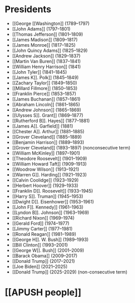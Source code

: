 # Presidents

- [[George [[Washington]] (1789–1797)
- [[John Adams]] (1797–1801)
- [[Thomas Jefferson]] (1801–1809)
- [[James Madison]] (1809–1817)
- [[James Monroe]] (1817–1825)
- [[John Quincy Adams]] (1825–1829)
- [[Andrew Jackson]] (1829–1837)
- [[Martin Van Buren]] (1837–1841)
- [[William Henry Harrison]] (1841)
- [[John Tyler]] (1841–1845)
- [[James K]]. Polk]] (1845–1849)
- [[Zachary Taylor]] (1849–1850)
- [[Millard Fillmore]] (1850–1853)
- [[Franklin Pierce]] (1853–1857)
- [[James Buchanan]] (1857–1861)
- [[Abraham Lincoln]] (1861–1865)
- [[Andrew Johnson]] (1865–1869)
- [[Ulysses S]]. Grant]] (1869–1877)
- [[Rutherford B]]. Hayes]] (1877–1881)
- [[James A]]. Garfield]] (1881)
- [[Chester A]]. Arthur]] (1881–1885)
- [[Grover Cleveland]] (1885–1889)
- [[Benjamin Harrison]] (1889–1893)
- [[Grover Cleveland]] (1893–1897) (nonconsecutive term)
- [[William McKinley]] (1897–1901)
- [[Theodore Roosevelt]] (1901–1909)
- [[William Howard Taft]] (1909–1913)
- [[Woodrow Wilson]] (1913–1921)
- [[Warren G]]. Harding]] (1921–1923)
- [[Calvin Coolidge]] (1923–1929)
- [[Herbert Hoover]] (1929–1933)
- [[Franklin D]]. Roosevelt]] (1933–1945)
- [[Harry S]]. Truman]] (1945–1953)
- [[Dwight D]]. Eisenhower]] (1953–1961)
- [[John F]]. Kennedy]] (1961–1963)
- [[Lyndon B]]. Johnson]] (1963–1969)
- [[Richard Nixon]] (1969–1974)
- [[Gerald Ford]] (1974–1977)
- [[Jimmy Carter]] (1977–1981)
- [[Ronald Reagan]] (1981–1989)
- [[George H]]. W. Bush]] (1989–1993)
- [[Bill Clinton]] (1993–2001)
- [[George W]]. Bush]] (2001–2009)
- [[Barack Obama]] (2009–2017)
- [[Donald Trump]] (2017–2021)
- [[Joe Biden]] (2021–2025)
- [[Donald Trump]] (2025-2029) (non-consecutive term)


# [[APUSH people]]